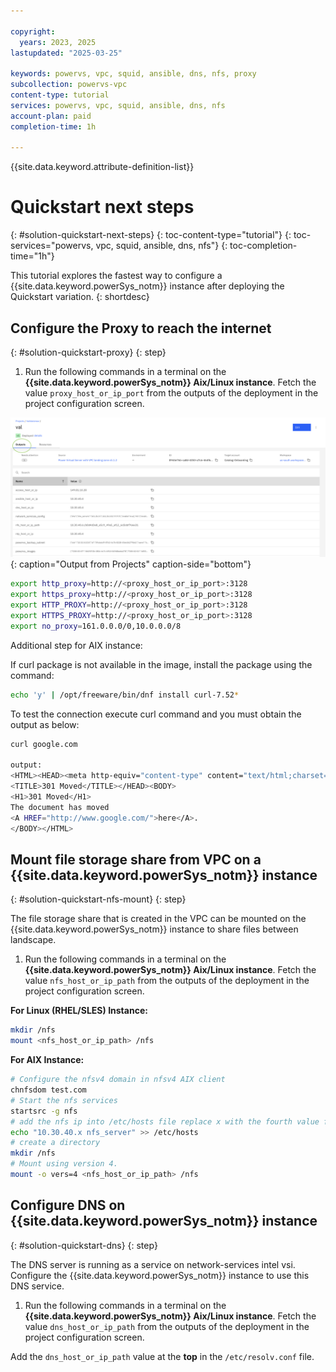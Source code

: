 ```yaml
---

copyright:
  years: 2023, 2025
lastupdated: "2025-03-25"

keywords: powervs, vpc, squid, ansible, dns, nfs, proxy
subcollection: powervs-vpc
content-type: tutorial
services: powervs, vpc, squid, ansible, dns, nfs
account-plan: paid
completion-time: 1h

---
```


{{site.data.keyword.attribute-definition-list}}

# Quickstart next steps
{: #solution-quickstart-next-steps}
{: toc-content-type="tutorial"}
{: toc-services="powervs, vpc, squid, ansible, dns, nfs"}
{: toc-completion-time="1h"}

This tutorial explores the fastest way to configure a {{site.data.keyword.powerSys_notm}} instance after deploying the Quickstart variation.
{: shortdesc}


## Configure the Proxy to reach the internet
{: #solution-quickstart-proxy}
{: step}


1.  Run the following commands in a terminal on the **{{site.data.keyword.powerSys_notm}} Aix/Linux instance**. Fetch the value `proxy_host_or_ip_port` from the outputs of the deployment in the project configuration screen.

![Projects Output](images/projects-outputs.png){: caption="Output from Projects" caption-side="bottom"}

```sh
export http_proxy=http://<proxy_host_or_ip_port>:3128
export https_proxy=http://<proxy_host_or_ip_port>:3128
export HTTP_PROXY=http://<proxy_host_or_ip_port>:3128
export HTTPS_PROXY=http://<proxy_host_or_ip_port>:3128
export no_proxy=161.0.0.0/0,10.0.0.0/8
```

Additional step for AIX instance:

If curl package is not available in the image, install the package using the command:

```sh
echo 'y' | /opt/freeware/bin/dnf install curl-7.52*
```

To test the connection execute curl command and you must obtain the output as below:

```sh
curl google.com

output:
<HTML><HEAD><meta http-equiv="content-type" content="text/html;charset=utf-8">
<TITLE>301 Moved</TITLE></HEAD><BODY>
<H1>301 Moved</H1>
The document has moved
<A HREF="http://www.google.com/">here</A>.
</BODY></HTML>
```

## Mount file storage share from VPC on a {{site.data.keyword.powerSys_notm}} instance
{: #solution-quickstart-nfs-mount}
{: step}

The file storage share that is created in the VPC can be mounted on the {{site.data.keyword.powerSys_notm}} instance to share files between landscape.

1.  Run the following commands in a terminal on the **{{site.data.keyword.powerSys_notm}} Aix/Linux instance**. Fetch the value `nfs_host_or_ip_path` from the outputs of the deployment in the project configuration screen.

**For Linux (RHEL/SLES) Instance:**
```sh
mkdir /nfs
mount <nfs_host_or_ip_path> /nfs
```

**For AIX Instance:**
```sh
# Configure the nfsv4 domain in nfsv4 AIX client
chnfsdom test.com
# Start the nfs services
startsrc -g nfs
# add the nfs ip into /etc/hosts file replace x with the fourth value from the <nfs_host_or_ip_path>
echo "10.30.40.x nfs_server" >> /etc/hosts
# create a directory
mkdir /nfs
# Mount using version 4.
mount -o vers=4 <nfs_host_or_ip_path> /nfs
```

## Configure DNS on {{site.data.keyword.powerSys_notm}} instance
{: #solution-quickstart-dns}
{: step}

The DNS server is running as a service on network-services intel vsi. Configure the {{site.data.keyword.powerSys_notm}} instance to use this DNS service.

1.  Run the following commands in a terminal on the **{{site.data.keyword.powerSys_notm}} Aix/Linux instance**. Fetch the value `dns_host_or_ip_path` from the outputs of the deployment in the project configuration screen.

Add the `dns_host_or_ip_path` value at the **top** in the `/etc/resolv.conf` file.
